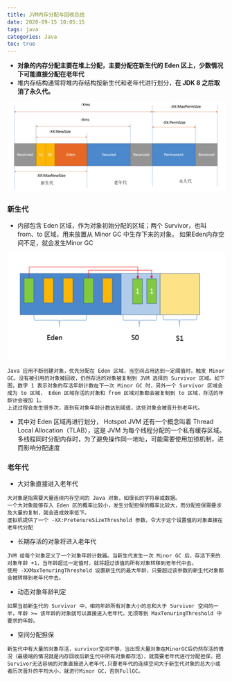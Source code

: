 ```yaml
---
title: JVM内存分配与回收总结
date: 2020-09-15 10:05:15
tags: java
categories: Java
toc: true
---
```


- **对象的内存分配主要在堆上分配，主要分配在新生代的 Eden 区上，少数情况下可能直接分配在老年代**
- 堆内存结构通常将堆内存结构按新生代和老年代进行划分，**在 JDK 8 之后取消了永久代。**

![](https://raw.githubusercontent.com/zhulg/allpic/master/duineicun.png)

### 新生代
- 内部包含 Eden 区域，作为对象初始分配的区域；两个 Survivor，也叫 from、to 区域，用来放置从 Minor GC 中生存下来的对象。  如果Eden内存空间不足，就会发生Minor GC

![](https://raw.githubusercontent.com/zhulg/allpic/master/xinshengdai.png)



```
Java 应用不断创建对象，优先分配在 Eden 区域，当空间占用达到一定阈值时，触发 Minor GC。没有被引用的对象被回收，仍然存活的对象被复制到 JVM 选择的 Survivor 区域。如下图，数字 1 表示对象的存活年龄计数在下一次 Minor GC 时，另外一个 Survivor 区域会成为 to 区域， Eden 区域存活的对象和 from 区域对象都会被复制到 to 区域，存活的年龄计会被加 1。
上述过程会发生很多次，直到有对象年龄计数达到阈值，这些对象会被晋升到老年代。

```

- 其中对 Eden 区域再进行划分， Hotspot JVM 还有一个概念叫着 Thread Local Allocation（TLAB），这是 JVM 为每个线程分配的一个私有缓存区域。多线程同时分配内存时，为了避免操作同一地址，可能需要使用加锁机制，进而影响分配速度

### 老年代
- 大对象直接进入老年代

```
大对象是指需要大量连续内存空间的 Java 对象，如很长的字符串或数据。
一个大对象能够存入 Eden 区的概率比较小，发生分配担保的概率比较大，而分配担保需要涉及大量的复制，就会造成效率低下。
虚拟机提供了一个 -XX:PretenureSizeThreshold 参数，令大于这个设置值的对象直接在老年代分配
```

- 长期存活的对象将进入老年代

```
JVM 给每个对象定义了一个对象年龄计数器。当新生代发生一次 Minor GC 后，存活下来的对象年龄 +1，当年龄超过一定值时，就将超过该值的所有对象转移到老年代中去。
使用 -XXMaxTenuringThreshold 设置新生代的最大年龄，只要超过该参数的新生代对象都会被转移到老年代中去。
```

- 动态对象年龄判定

```
如果当前新生代的 Survivor 中，相同年龄所有对象大小的总和大于 Survivor 空间的一半，年龄 >= 该年龄的对象就可以直接进入老年代，无须等到 MaxTenuringThreshold 中要求的年龄。
```

- 空间分配担保

```
新生代中有大量的对象存活，survivor空间不够，当出现大量对象在MinorGC后仍然存活的情况（最极端的情况就是内存回收后新生代中所有对象都存活），就需要老年代进行分配担保，把Survivor无法容纳的对象直接进入老年代.只要老年代的连续空间大于新生代对象的总大小或者历次晋升的平均大小，就进行Minor GC，否则FullGC。

```

